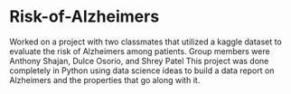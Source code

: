 # Risk-of-Alzheimers
Worked on a project with two classmates that utilized a kaggle dataset to evaluate the risk of Alzheimers among patients. 
Group members were Anthony Shajan, Dulce Osorio, and Shrey Patel
This project was done completely in Python using data science ideas to build a data report on Alzheimers and the properties that go along with it. 
